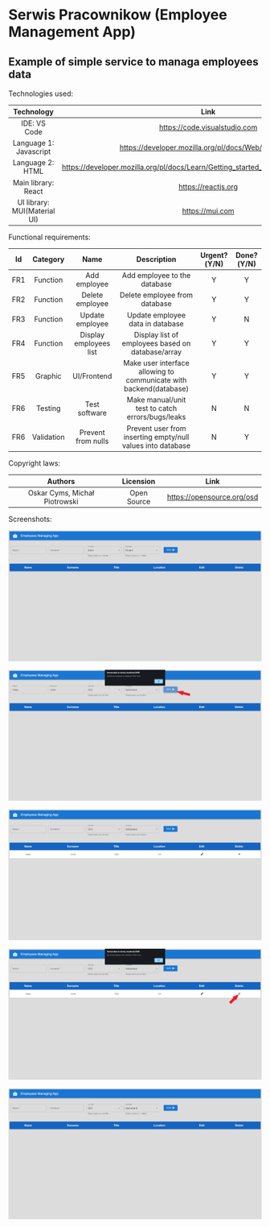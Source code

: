 # Serwis Pracownikow (Employee Management App)
## Example of simple service to managa employees data



Technologies used:

| Technology | Link |
| :---: | :---: |
| IDE: VS Code | https://code.visualstudio.com |
| Language 1: Javascript | https://developer.mozilla.org/pl/docs/Web/JavaScript |
| Language 2: HTML | https://developer.mozilla.org/pl/docs/Learn/Getting_started_with_the_web/HTML_basics |
| Main library: React | https://reactjs.org |
| UI library: MUI(Material UI) | https://mui.com |



Functional requirements:

| Id | Category | Name | Description | Urgent?(Y/N) | Done?(Y/N) |
| :---: | :---: | :---: | :---: | :---: | :---: |
| FR1 | Function | Add employee | Add employee to the database | Y | Y |
| FR2 | Function | Delete employee | Delete employee from database | Y | Y |
| FR3 | Function | Update employee | Update employee data in database | Y | N |
| FR4 | Function | Display employees list | Display list of employees based on database/array  | Y | Y |
| FR5 | Graphic | UI/Frontend | Make user interface allowing to communicate with backend(database) | Y | Y |
| FR6 | Testing | Test software | Make manual/unit test to catch errors/bugs/leaks | N | N |
| FR6 | Validation | Prevent from nulls | Prevent user from inserting empty/null values into database | N | Y |



Copyright laws:

| Authors | Licension | Link |
| :---: | :---: | :---: |
| Oskar Cyms, Michał Piotrowski | Open Source | https://opensource.org/osd |



Screenshots:
<p align="center">
  <kbd>
    <img src="screenshots/0.png?raw=true">
  </kbd>
</p>
<p align="center">
  <kbd>
    <img src="screenshots/1.png?raw=true">
  </kbd>
</p>
<p align="center">
  <kbd>
    <img src="screenshots/2.png?raw=true">
  </kbd>
</p>
<p align="center">
  <kbd>
    <img src="screenshots/3.png?raw=true">
  </kbd>
</p>
<p align="center">
  <kbd>
    <img src="screenshots/4.png?raw=true">
  </kbd>
</p>

